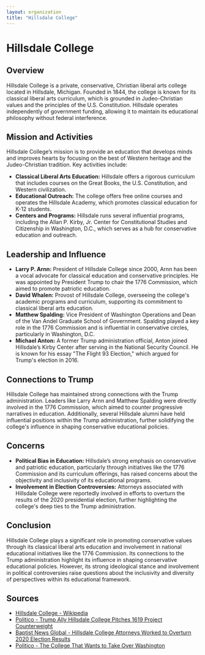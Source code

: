 ```yaml
---
layout: organization
title: "Hillsdale College"
---
```


# Hillsdale College

## Overview
Hillsdale College is a private, conservative, Christian liberal arts college located in Hillsdale, Michigan. Founded in 1844, the college is known for its classical liberal arts curriculum, which is grounded in Judeo-Christian values and the principles of the U.S. Constitution. Hillsdale operates independently of government funding, allowing it to maintain its educational philosophy without federal interference.

## Mission and Activities
Hillsdale College’s mission is to provide an education that develops minds and improves hearts by focusing on the best of Western heritage and the Judeo-Christian tradition. Key activities include:
- **Classical Liberal Arts Education:** Hillsdale offers a rigorous curriculum that includes courses on the Great Books, the U.S. Constitution, and Western civilization.
- **Educational Outreach:** The college offers free online courses and operates the Hillsdale Academy, which promotes classical education for K-12 students.
- **Centers and Programs:** Hillsdale runs several influential programs, including the Allan P. Kirby, Jr. Center for Constitutional Studies and Citizenship in Washington, D.C., which serves as a hub for conservative education and outreach.

## Leadership and Influence
- **Larry P. Arnn:** President of Hillsdale College since 2000, Arnn has been a vocal advocate for classical education and conservative principles. He was appointed by President Trump to chair the 1776 Commission, which aimed to promote patriotic education.
- **David Whalen:** Provost of Hillsdale College, overseeing the college's academic programs and curriculum, supporting its commitment to classical liberal arts education.
- **Matthew Spalding:** Vice President of Washington Operations and Dean of the Van Andel Graduate School of Government. Spalding played a key role in the 1776 Commission and is influential in conservative circles, particularly in Washington, D.C.
- **Michael Anton:** A former Trump administration official, Anton joined Hillsdale’s Kirby Center after serving in the National Security Council. He is known for his essay "The Flight 93 Election," which argued for Trump's election in 2016.

## Connections to Trump
Hillsdale College has maintained strong connections with the Trump administration. Leaders like Larry Arnn and Matthew Spalding were directly involved in the 1776 Commission, which aimed to counter progressive narratives in education. Additionally, several Hillsdale alumni have held influential positions within the Trump administration, further solidifying the college's influence in shaping conservative educational policies.

## Concerns
- **Political Bias in Education:** Hillsdale’s strong emphasis on conservative and patriotic education, particularly through initiatives like the 1776 Commission and its curriculum offerings, has raised concerns about the objectivity and inclusivity of its educational programs.
- **Involvement in Election Controversies:** Attorneys associated with Hillsdale College were reportedly involved in efforts to overturn the results of the 2020 presidential election, further highlighting the college's deep ties to the Trump administration.

## Conclusion
Hillsdale College plays a significant role in promoting conservative values through its classical liberal arts education and involvement in national educational initiatives like the 1776 Commission. Its connections to the Trump administration highlight its influence in shaping conservative educational policies. However, its strong ideological stance and involvement in political controversies raise questions about the inclusivity and diversity of perspectives within its educational framework.

## Sources
- [Hillsdale College - Wikipedia](https://en.wikipedia.org/wiki/Hillsdale_College)
- [Politico - Trump Ally Hillsdale College Pitches 1619 Project Counterweight](https://www.politico.com)
- [Baptist News Global - Hillsdale College Attorneys Worked to Overturn 2020 Election Results](https://baptistnews.com)
- [Politico - The College That Wants to Take Over Washington](https://www.politico.com)
